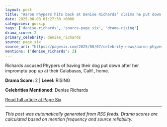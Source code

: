 ```yaml
---
layout: post
title: "Aaron Phypers hits back at Denise Richards’ claims he put down their dog without permission"
date: 2025-08-08 01:27:50 +0000
categories: gossip
tags: ['denise-richards', 'source-page_six', 'drama-rising']
drama_score: 2
primary_celebrity: denise_richards
source: page_six
source_url: "https://pagesix.com/2025/08/07/celebrity-news/aaron-phypers-hits-back-at-denise-richards-claims-he-put-down-their-dog-without-permission/"
mentions: {'denise_richards': 2}
---
```


Richards accused Phypers of having their dog put down after her impromptu pop up at their Calabasas, Calif., home.

**Drama Score:** 2 | **Level:** RISING

**Celebrities Mentioned:** Denise Richards

[Read full article at Page Six](https://pagesix.com/2025/08/07/celebrity-news/aaron-phypers-hits-back-at-denise-richards-claims-he-put-down-their-dog-without-permission/)

---
*This post was automatically generated from RSS feeds. Drama scores are calculated based on mention frequency and source reliability.*
